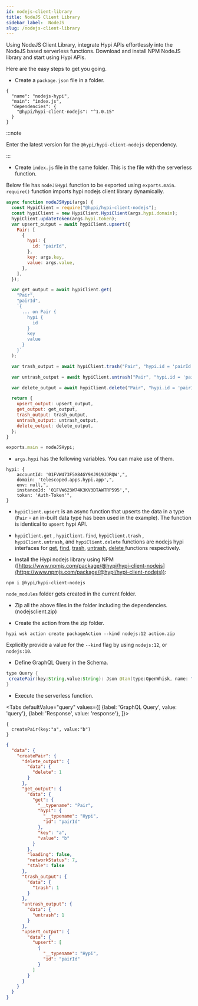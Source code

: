 ```yaml
---
id: nodejs-client-library
title: NodeJS Client Library
sidebar_label:  NodeJS
slug: /nodejs-client-library
---
```


Using NodeJS Client Library, integrate Hypi APIs effortlessly into the NodeJS based serverless functions. Download and install NPM NodeJS library and start using Hypi APIs.

Here are the easy steps to get you going.

+ Create a `package.json` file in a folder.

```
{
  "name": "nodejs-hypi",
  "main": "index.js",
  "dependencies": {
    "@hypi/hypi-client-nodejs": "^1.0.15"
  }
}
```
:::note 

Enter the latest version for the `@hypi/hypi-client-nodejs` dependency.

:::

+ Create `index.js` file in the same folder. This is the file with the serverless function. 

Below file has `nodeJSHypi` function to be exported using `exports.main`. `require()` function imports hypi nodejs client library dynamically.

```javascript
async function nodeJSHypi(args) {
  const HypiClient = require("@hypi/hypi-client-nodejs");
  const hypiClient = new HypiClient.HypiClient(args.hypi.domain);
  hypiClient.updateToken(args.hypi.token);
  var upsert_output = await hypiClient.upsert({
    Pair: [
      {
        hypi: {
          id: "pairId",
        },
        key: args.key,
        value: args.value,
      },
    ],
  });

  var get_output = await hypiClient.get(
    "Pair",
    "pairId",
    `{
      ... on Pair {
        hypi {
          id
        }
        key
        value
      }
    }`
  );

  var trash_output = await hypiClient.trash("Pair", "hypi.id = 'pairId'");

  var untrash_output = await hypiClient.untrash("Pair", "hypi.id = 'pairId'");

  var delete_output = await hypiClient.delete("Pair", "hypi.id = 'pairId'");

  return {
    upsert_output: upsert_output,
    get_output: get_output,
    trash_output: trash_output,
    untrash_output: untrash_output,
    delete_output: delete_output,
  };
}

exports.main = nodeJSHypi;
```
+  `args.hypi` has the following variables. You can make use of them.

```
hypi: {
    accountId: '01FVW473F5X84GY9XJ919JDRQW',",
    domain: 'telescoped.apps.hypi.app',",
    env: null,",
    instanceId: '01FVW623W74K3KV3DTAWTRP595',",
    token: 'Auth-Token'",
}
```

+ `hypiClient.upsert` is an async function that upserts the data in a type (`Pair` - an in-built data type has been used in the example). The function is identical to `upsert` hypi API. 
+  `hypiClient.get` , `hypiClient.find`, `hypiClient.trash` , `hypiClient.untrash`, and `hypiClient.delete` functions are nodejs hypi interfaces for [get](readdata.md#get), [find](readdata.md#find), [trash](deletedata.md#trash), [untrash](deletedata.md#untrash), [delete ](deletedata.md#delete)functions respectively.

+  Install the Hypi nodejs library using NPM ([https://www.npmjs.com/package/@hypi/hypi-client-nodejs](https://www.npmjs.com/package/@hypi/hypi-client-nodejs)): 
```
npm i @hypi/hypi-client-nodejs
```
`node_modules` folder gets created in the current folder.

+ Zip all the above files in the folder including the dependencies. (nodejsclient.zip)

+ Create the action from the zip folder.
```
hypi wsk action create packageAction --kind nodejs:12 action.zip
```       
Explicitly provide a value for the `--kind` flag by using `nodejs:12`, or `nodejs:10`.

+ Define GraphQL Query in the Schema.

```Java
type Query {
 createPair(key:String,value:String): Json @tan(type:OpenWhisk, name: "packageNodeJS")
}
```
+ Execute the serverless function.

<Tabs
  defaultValue="query"
  values={[
    {label: 'GraphQL Query', value: 'query'},
    {label: 'Response', value: 'response'},
  ]}>
<TabItem value="query">

```
{
  createPair(key:"a", value:"b")
}
```
</TabItem>

<TabItem value="response">

```json
{
  "data": {
    "createPair": {
      "delete_output": {
        "data": {
          "delete": 1
        }
      },
      "get_output": {
        "data": {
          "get": {
            "__typename": "Pair",
            "hypi": {
              "__typename": "Hypi",
              "id": "pairId"
            },
            "key": "a",
            "value": "b"
          }
        },
        "loading": false,
        "networkStatus": 7,
        "stale": false
      },
      "trash_output": {
        "data": {
          "trash": 1
        }
      },
      "untrash_output": {
        "data": {
          "untrash": 1
        }
      },
      "upsert_output": {
        "data": {
          "upsert": [
            {
              "__typename": "Hypi",
              "id": "pairId"
            }
          ]
        }
      }
    }
  }
}
```

</TabItem>
</Tabs>
